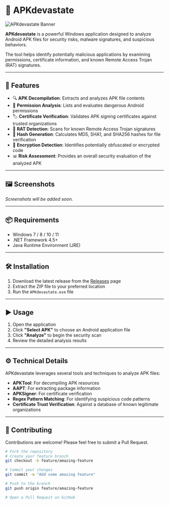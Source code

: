 # 📱 APKdevastate

![APKdevastate Banner](https://your-image-url.com) <!-- Gerekirse görsel URL'sini güncelle -->

**APKdevastate** is a powerful Windows application designed to analyze Android APK files for security risks, malware signatures, and suspicious behaviors.

The tool helps identify potentially malicious applications by examining permissions, certificate information, and known Remote Access Trojan (RAT) signatures.

---

## 🚀 Features

- 🔍 **APK Decompilation**: Extracts and analyzes APK file contents  
- 🔐 **Permission Analysis**: Lists and evaluates dangerous Android permissions  
- 🏷️ **Certificate Verification**: Validates APK signing certificates against trusted organizations  
- 🐀 **RAT Detection**: Scans for known Remote Access Trojan signatures  
- 🧮 **Hash Generation**: Calculates MD5, SHA1, and SHA256 hashes for file verification  
- 🧠 **Encryption Detection**: Identifies potentially obfuscated or encrypted code  
- 📊 **Risk Assessment**: Provides an overall security evaluation of the analyzed APK  

---

## 🖼️ Screenshots

_Screenshots will be added soon._

---

## 📦 Requirements

- Windows 7 / 8 / 10 / 11  
- .NET Framework 4.5+  
- Java Runtime Environment (JRE)

---

## 🛠️ Installation

1. Download the latest release from the [Releases](../../releases) page  
2. Extract the ZIP file to your preferred location  
3. Run the `APKdevastate.exe` file

---

## ▶️ Usage

1. Open the application  
2. Click **"Select APK"** to choose an Android application file  
3. Click **"Analyze"** to begin the security scan  
4. Review the detailed analysis results

---

## ⚙️ Technical Details

APKdevastate leverages several tools and techniques to analyze APK files:

- **APKTool**: For decompiling APK resources  
- **AAPT**: For extracting package information  
- **APKSigner**: For certificate verification  
- **Regex Pattern Matching**: For identifying suspicious code patterns  
- **Certificate Trust Verification**: Against a database of known legitimate organizations  

---

## 🤝 Contributing

Contributions are welcome! Please feel free to submit a Pull Request.

```bash
# Fork the repository
# Create your feature branch
git checkout -b feature/amazing-feature

# Commit your changes
git commit -m "Add some amazing feature"

# Push to the branch
git push origin feature/amazing-feature

# Open a Pull Request on GitHub
